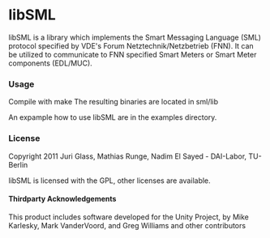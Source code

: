 libSML
======

libSML is a library which implements the Smart Messaging Language (SML) protocol specified by VDE's Forum Netztechnik/Netzbetrieb (FNN).
It can be utilized to communicate to FNN specified Smart Meters or Smart Meter components (EDL/MUC).

### Usage
Compile with 
	make
The resulting binaries are located in sml/lib

An expample how to use libSML are in the examples directory.

### License
Copyright 2011 Juri Glass, Mathias Runge, Nadim El Sayed - DAI-Labor, TU-Berlin

libSML is licensed with the GPL, other licenses are available.

#### Thirdparty Acknowledgements
This product includes software developed for the Unity Project, by Mike Karlesky, Mark VanderVoord, and Greg Williams and other contributors